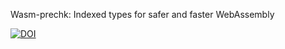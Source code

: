 Wasm-prechk: Indexed types for safer and faster WebAssembly

[![DOI](https://zenodo.org/badge/224305190.svg)](https://zenodo.org/badge/latestdoi/224305190)
